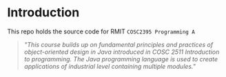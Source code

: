 # Introduction
This repo holds the source code for RMIT `COSC2395 Programming A`
>*"This course builds up on fundamental principles and practices of object-oriented design in Java introduced in COSC 2511 Introduction to programming. The Java programming language is used to create applications of industrial level containing multiple modules."*
